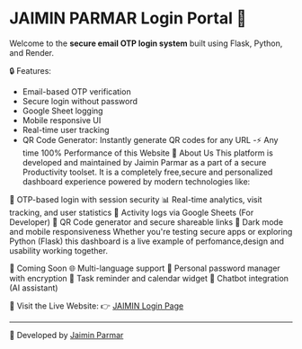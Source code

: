 # JAIMIN PARMAR Login Portal 🔐

Welcome to the **secure email OTP login system** built using Flask, Python, and Render.

🔒 Features:
- Email-based OTP verification
- Secure login without password
- Google Sheet logging
- Mobile responsive UI
- Real-time user tracking
- QR Code Generator: Instantly generate QR codes for any URL
-⚡ Any time 100% Performance of this Website
📘 About Us
This platform is developed and maintained by Jaimin Parmar as a part of a secure Productivity toolset. It is a completely free,secure and personalized dashboard experience powered by modern technologies like:

🔐 OTP-based login with session security
📊 Real-time analytics, visit tracking, and user statistics
📁 Activity logs via Google Sheets (For Developer)
📎 QR Code generator and secure shareable links
🌙 Dark mode and mobile responsiveness
Whether you're testing secure apps or exploring Python (Flask) this dashboard is a live example of perfomance,design and usability working together.

🚀 Coming Soon
🌐 Multi-language support
🔐 Personal password manager with encryption
📅 Task reminder and calendar widget
🤖 Chatbot integration (AI assistant)


🚀 Visit the Live Website:
👉 [JAIMIN Login Page](https://flask-hblv.onrender.com)

---

📌 Developed by [Jaimin Parmar](jaiminparmar024@email.com)

